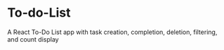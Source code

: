 # To-do-List
A React To-Do List app with task creation, completion, deletion, filtering, and count display
